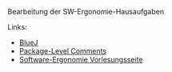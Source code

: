 Bearbeitung der SW-Ergonomie-Hausaufgaben

Links:
  * [BlueJ](http://www.bluej.org/download/download.html)
  * [Package-Level Comments](http://java.sun.com/j2se/javadoc/writingdoccomments/#packagecomments)
  * [Software-Ergonomie Vorlesungsseite](http://www.unibw.de/inf2/Lehre/HT09/softerg)